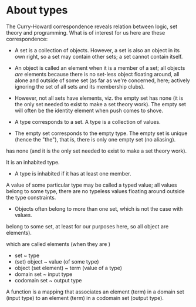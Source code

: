 # About types



The Curry-Howard correspondence reveals relation between logic, set theory and programming. What is of interest for us here are these correspondence:

* A set is a collection of objects. However, a set is also an object in its own right, so a set may contain other sets; a set cannot contain itself.
* An object is called an element when it is a member of a set; all objects *are* elements because there is no set-less object floating around, all alone and outside of some set (as far as we're concerned, here; actively ignoring the set of all sets and its membership clubs).
* However, not all sets have elements, viz. the empty set has none (it is the only set needed to exist to make a set theory work). The empty set will often be the identity element when push comes to shove.


* A type corresponds to a set. A type is a collection of values.

* The empty set corresponds to the empty type. The empty set is unique (hence the "the"), that is, there is only one empty set (no aliasing).

has none (and it is the only set needed to exist to make a set theory work).


It is an inhabited type.
* A type is inhabited if it has at least one member.


A value of some particular type may be called a typed value; all values belong to some type, there are no typeless values floating around outside the type constraints.

* Objects often belong to more than one set, which is not the case with values.



belong to some set, at least for our purposes here, so all object are elements).

which are called elements (when they are )


- set ~ type
- (set) object ~ value (of some type)
- object (set element) ~ term (value of a type)
- domain set ~ input type
- codomain set ~ output type

A function is a mapping that associates an element (term) in a domain set (input type) to an element (term) in a codomain set (output type).
